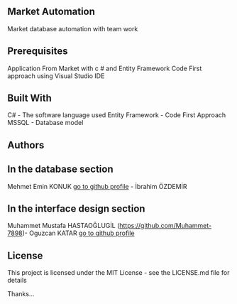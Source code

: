 Market Automation
----------------------------------
Market database automation with team work

Prerequisites
----------------------------------
Application From Market with c # and Entity Framework Code First approach using Visual Studio IDE

Built With
----------------------------------
C# - The software language used
Entity Framework - Code First Approach
MSSQL - Database model

Authors
--------------------------------------------------------------------
In the database section
----------------------------------
Mehmet Emin KONUK [go to github profile](https://github.com/mkonuk66) -
İbrahim ÖZDEMİR

In the interface design section
----------------------------------
Muhammet Mustafa HASTAOĞLUGİL  (https://github.com/Muhammet-7898)- 
Oguzcan KATAR [go to github profile](https://github.com/oguzcan-katar)

License
----------------------------------
This project is licensed under the MIT License - see the LICENSE.md file for details

Thanks...
